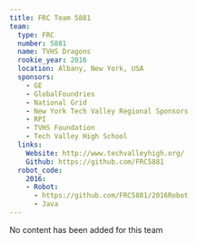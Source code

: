 ```yaml
---
title: FRC Team 5881
team:
  type: FRC
  number: 5881
  name: TVHS Dragons
  rookie_year: 2016
  location: Albany, New York, USA
  sponsors:
    - GE
    - GlobalFoundries
    - National Grid
    - New York Tech Valley Regional Sponsors
    - RPI
    - TVHS Foundation
    - Tech Valley High School
  links:
    Website: http://www.techvalleyhigh.org/
    Github: https://github.com/FRC5881
  robot_code:
    2016:
    - Robot:
      - https://github.com/FRC5881/2016Robot
      - Java
---
```

No content has been added for this team
